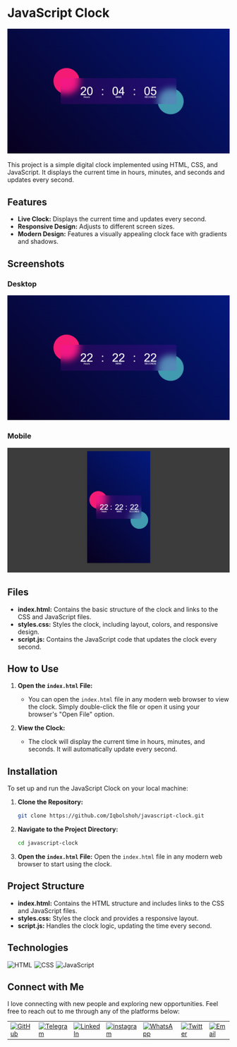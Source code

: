# JavaScript Clock

![JavaScript Clock Banner](./images/banner.png)

This project is a simple digital clock implemented using HTML, CSS, and JavaScript. It displays the current time in hours, minutes, and seconds and updates every second.

## Features

- **Live Clock:** Displays the current time and updates every second.
- **Responsive Design:** Adjusts to different screen sizes.
- **Modern Design:** Features a visually appealing clock face with gradients and shadows.

## Screenshots

### Desktop

![JavaScript Clock Screenshot](./images/desktop.png)

### Mobile

![JavaScript Clock Screenshot](./images/mobile.png)

## Files

- **index.html:** Contains the basic structure of the clock and links to the CSS and JavaScript files.
- **styles.css:** Styles the clock, including layout, colors, and responsive design.
- **script.js:** Contains the JavaScript code that updates the clock every second.

## How to Use

1. **Open the `index.html` File:**
   - You can open the `index.html` file in any modern web browser to view the clock. Simply double-click the file or open it using your browser's "Open File" option.

2. **View the Clock:**
   - The clock will display the current time in hours, minutes, and seconds. It will automatically update every second.

## Installation

To set up and run the JavaScript Clock on your local machine:

1. **Clone the Repository:**
   ```bash
   git clone https://github.com/Iqbolshoh/javascript-clock.git
   ```
2. **Navigate to the Project Directory:**
   ```bash
   cd javascript-clock
   ```
3. **Open the `index.html` File:**
   Open the `index.html` file in any modern web browser to start using the clock.

## Project Structure

- **index.html:** Contains the HTML structure and includes links to the CSS and JavaScript files.
- **styles.css:** Styles the clock and provides a responsive layout.
- **script.js:** Handles the clock logic, updating the time every second.

## Technologies

<div style="display: flex; flex-wrap: wrap; gap: 5px;">
    <img src="https://img.shields.io/badge/HTML-%23F06529.svg?style=for-the-badge&logo=html5&logoColor=white"
        alt="HTML">
    <img src="https://img.shields.io/badge/CSS-%231572B6.svg?style=for-the-badge&logo=css3&logoColor=white" alt="CSS">
    <img src="https://img.shields.io/badge/JavaScript-%23323330.svg?style=for-the-badge&logo=javascript&logoColor=%23F7DF1E"
        alt="JavaScript">
</div>


## Connect with Me

I love connecting with new people and exploring new opportunities. Feel free to reach out to me through any of the platforms below:

<table>
    <tr>
        <td>
            <a href="https://github.com/iqbolshoh">
                <img src="https://raw.githubusercontent.com/rahuldkjain/github-profile-readme-generator/master/src/images/icons/Social/github.svg"
                    height="48" width="48" alt="GitHub" />
            </a>
        </td>
        <td>
            <a href="https://t.me/iqbolshoh_777">
                <img src="https://github.com/gayanvoice/github-active-users-monitor/blob/master/public/images/icons/telegram.svg"
                    height="48" width="48" alt="Telegram" />
            </a>
        </td>
        <td>
            <a href="https://www.linkedin.com/in/iiqbolshoh/">
                <img src="https://github.com/gayanvoice/github-active-users-monitor/blob/master/public/images/icons/linkedin.svg"
                    height="48" width="48" alt="LinkedIn" />
            </a>
        </td>
        <td>
            <a href="https://instagram.com/iqbolshoh_777" target="blank"><img align="center"
                    src="https://raw.githubusercontent.com/rahuldkjain/github-profile-readme-generator/master/src/images/icons/Social/instagram.svg"
                    alt="instagram" height="48" width="48" /></a>
        </td>
        <td>
            <a href="https://wa.me/qr/22PVFQSMQQX4F1">
                <img src="https://github.com/gayanvoice/github-active-users-monitor/blob/master/public/images/icons/whatsapp.svg"
                    height="48" width="48" alt="WhatsApp" />
            </a>
        </td>
        <td>
            <a href="https://x.com/iqbolshoh_777">
                <img src="https://img.shields.io/badge/X-000000?style=for-the-badge&logo=x&logoColor=white" height="48"
                    width="48" alt="Twitter" />
            </a>
        </td>
        <td>
            <a href="mailto:iilhomjonov777@gmail.com">
                <img src="https://github.com/gayanvoice/github-active-users-monitor/blob/master/public/images/icons/gmail.svg"
                    height="48" width="48" alt="Email" />
            </a>
        </td>
    </tr>
</table>
